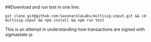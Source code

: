 ##Download and run test in one line:
```
git clone git@github.com:SavonarolaLabs/multisig-input.git && cd multisig-input && npm install && npm run test
```

This is an attempt in understanding how transactions are signed with sigmastate-js